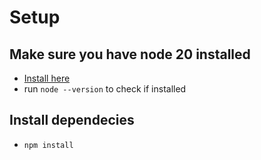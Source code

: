 # Setup
## Make sure you have node 20 installed
- [Install here](https://nodejs.org/en/download/package-manager)
- run `node --version` to check if installed

## Install dependecies
- `npm install`